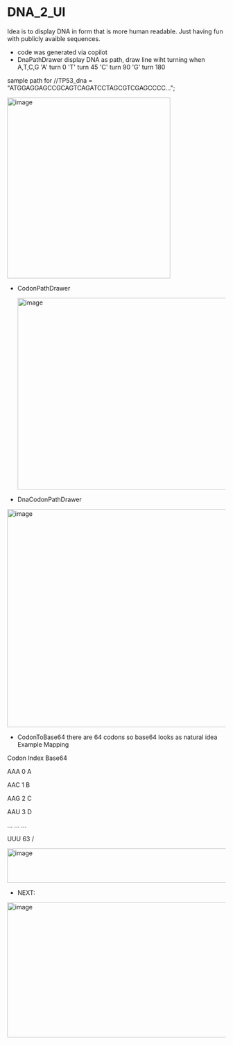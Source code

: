 # DNA_2_UI

Idea is to display DNA in form that is more human readable.
Just having fun with publicly avaible sequences.
* code was generated via copilot
* DnaPathDrawer
  display DNA as path, draw line wiht turning when A,T,C,G 
            'A' turn 0
            'T' turn 45
            'C' turn 90
            'G' turn 180

sample path for //TP53_dna = "ATGGAGGAGCCGCAGTCAGATCCTAGCGTCGAGCCCC...";
           
<img width="376" height="416" alt="image" src="https://github.com/user-attachments/assets/7e0a2235-8bbb-410e-be46-ce3de16ca39b" />


* CodonPathDrawer

  
  <img width="838" height="441" alt="image" src="https://github.com/user-attachments/assets/9ea56a7c-7e46-4482-b4f9-ddf6d372d277" />



* DnaCodonPathDrawer

<img width="744" height="502" alt="image" src="https://github.com/user-attachments/assets/39835c8a-000b-4b70-ae77-0f046d48a351" />



* CodonToBase64
there are 64 codons so base64 looks as natural idea
  Example Mapping
  
Codon	Index	Base64

AAA	0	A

AAC	1	B

AAG	2	C

AAU	3	D

...	...	...

UUU	63	/



<img width="854" height="79" alt="image" src="https://github.com/user-attachments/assets/70fbddcd-b477-4d70-9549-5546e141a96b" />













  * NEXT:
  <img width="527" height="311" alt="image" src="https://github.com/user-attachments/assets/2dc4ca77-740e-47fe-b3f2-982f3f6581ea" />



